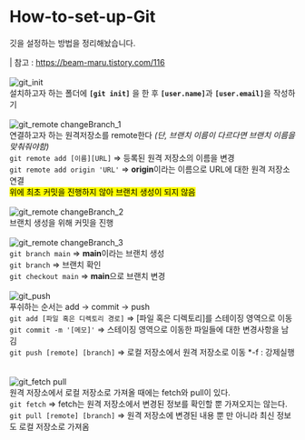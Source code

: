 # How-to-set-up-Git
깃을 설정하는 방법을 정리해놨습니다.

| 참고 : https://beam-maru.tistory.com/116<br><br>
![git_init](https://github.com/user-attachments/assets/b23c18f0-2db8-4467-84d2-610e995babe5)<br>
설치하고자 하는 폴더에 <strong>`[git init]`</strong> 을 한 후 <strong>`[user.name]`</strong>과 <strong>`[user.email]`</strong>을 작성하기<br><br>
![git_remote changeBranch_1](https://github.com/user-attachments/assets/3997918e-b358-44d1-9356-9c1b3ead03a9)<br>
연결하고자 하는 원격저장소를 remote한다 <em>(단, 브랜치 이름이 다르다면 브랜치 이름을 맞춰줘야함)</em><br>
`git remote add [이름][URL]` => 등록된 원격 저장소의 이름을 변경<br>
`git remote add origin 'URL'` => <strong>origin</strong>이라는 이름으로 URL에 대한 원격 저장소 연결<br>
<mark>위에 최초 커밋을 진행하지 않아 브랜치 생성이 되지 않음</mark><br><br>
![git_remote changeBranch_2](https://github.com/user-attachments/assets/60b1ff60-10fd-4a13-b2bf-e3b80de0677a)<br>
브랜치 생성을 위해 커밋을 진행<br><br>
![git_remote changeBranch_3](https://github.com/user-attachments/assets/2f0b9ba6-660d-4d92-b2b5-fb3c687158b1)<br>
`git branch main` => <strong>main</strong>이라는 브랜치 생성<br>
`git branch` => 브랜치 확인<br>
`git checkout main` => <strong>main</strong>으로 브랜치 변경
<br><br>
![git_push](https://github.com/user-attachments/assets/9c353a0a-1bae-4ed8-a7ba-0edaadc400e4)<br>
푸쉬하는 순서는 add -> commit -> push <br>
`git add [파일 혹은 디렉토리 경로]` => [파일 혹은 디렉토리]를 스테이징 영역으로 이동<br>
`git commit -m '[메모]'` => 스테이징 영역으로 이동한 파일들에 대한 변경사항을 남김<br>
`git push [remote] [branch]` => 로컬 저장소에서 원격 저장소로 이동  *-f : 강제실행<br>
<br><br>
![git_fetch pull](https://github.com/user-attachments/assets/7960f404-364a-4465-b493-60a5bb98fa86)<br>
원격 저장소에서 로컬 저장소로 가져올 때에는 fetch와 pull이 있다.<br>
`git fetch` => fetch는 원격 저장소에서 변경된 정보를 확인할 뿐 가져오지는 않는다.<br>
`git pull [remote] [branch]` => 원격 저장소에 변경된 내용 뿐 만 아니라 최신 정보도 로컬 저장소로 가져옴<br>
